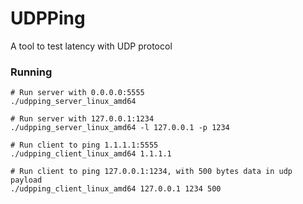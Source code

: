 # UDPPing
A tool to test latency with UDP protocol

### Running
```
# Run server with 0.0.0.0:5555
./udpping_server_linux_amd64

# Run server with 127.0.0.1:1234
./udpping_server_linux_amd64 -l 127.0.0.1 -p 1234

# Run client to ping 1.1.1.1:5555
./udpping_client_linux_amd64 1.1.1.1

# Run client to ping 127.0.0.1:1234, with 500 bytes data in udp payload
./udpping_client_linux_amd64 127.0.0.1 1234 500
```